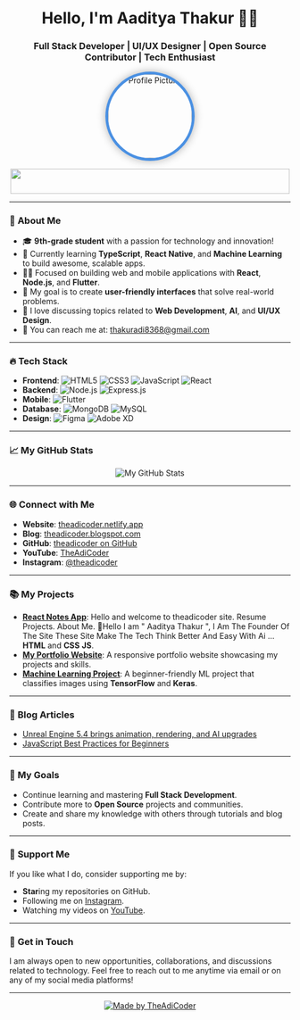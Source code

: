 <!-- Profile Header Section -->
<h1 align="center">Hello, I'm Aaditya Thakur 👨‍💻</h1>
<h3 align="center">Full Stack Developer | UI/UX Designer | Open Source Contributor | Tech Enthusiast</h3>

<p align="center">
  <a href="https://github.com/theadicoder">
    <img src="https://avatars.githubusercontent.com/u/108754292?v=4" alt="Profile Picture" width="150" height="150" style="border-radius: 50%; border: 5px solid #4A90E2; box-shadow: 0 0 15px rgba(0, 0, 0, 0.3);" />
  </a>
</p>

<p align="center">
  <img src="https://readme-typing-svg.herokuapp.com?color=00aaff&lines=Full+Stack+Developer;Open+Source+Contributor;UI%2FUX+Designer;Tech+Enthusiast;Life+Long+Learner;Student" width="500" height="45">
</p>

---

### 🚀 **About Me**
- 🎓 **9th-grade student** with a passion for technology and innovation!
- 🌱 Currently learning **TypeScript**, **React Native**, and **Machine Learning** to build awesome, scalable apps.
- 👨‍💻 Focused on building web and mobile applications with **React**, **Node.js**, and **Flutter**.
- 🔧 My goal is to create **user-friendly interfaces** that solve real-world problems.
- 💬 I love discussing topics related to **Web Development**, **AI**, and **UI/UX Design**.
- 📧 You can reach me at: [thakuradi8368@gmail.com](mailto:thakuradi8368@gmail.com)

---

### 🔥 **Tech Stack**
- **Frontend**: ![HTML5](https://img.shields.io/badge/HTML5-E34F26?style=flat&logo=html5&logoColor=white) ![CSS3](https://img.shields.io/badge/CSS3-1572B6?style=flat&logo=css3&logoColor=white) ![JavaScript](https://img.shields.io/badge/JavaScript-F7DF1E?style=flat&logo=javascript&logoColor=black) ![React](https://img.shields.io/badge/React-61DAFB?style=flat&logo=react&logoColor=black) 
- **Backend**: ![Node.js](https://img.shields.io/badge/Node.js-339933?style=flat&logo=node.js&logoColor=white) ![Express.js](https://img.shields.io/badge/Express.js-000000?style=flat&logo=express&logoColor=white) 
- **Mobile**: ![Flutter](https://img.shields.io/badge/Flutter-02569B?style=flat&logo=flutter&logoColor=white)
- **Database**: ![MongoDB](https://img.shields.io/badge/MongoDB-47A248?style=flat&logo=mongodb&logoColor=white) ![MySQL](https://img.shields.io/badge/MySQL-4479A1?style=flat&logo=mysql&logoColor=white)
- **Design**: ![Figma](https://img.shields.io/badge/Figma-F24E1E?style=flat&logo=figma&logoColor=white) ![Adobe XD](https://img.shields.io/badge/Adobe%20XD-FF61F6?style=flat&logo=adobexd&logoColor=white)

---

### 📈 **My GitHub Stats**
<p align="center">
  <img src="https://github-readme-stats.vercel.app/api?username=theadicoder&show_icons=true&count_private=true&hide_title=true&hide_border=true&theme=radical" alt="My GitHub Stats">
</p>

---

### 🌐 **Connect with Me**
- **Website**: [theadicoder.netlify.app](https://theadi.netlify.app)
- **Blog**: [theadicoder.blogspot.com](https://theadicoder.blogspot.com)
- **GitHub**: [theadicoder on GitHub](https://github.com/theadicoder)
- **YouTube**: [TheAdiCoder](https://www.youtube.com/@theadicoder)
- **Instagram**: [@theadicoder](https://www.instagram.com/theadicoder)

---

### 📚 **My Projects**
- **[React Notes App](https://theadi.netlify.app/)**: Hello and welcome to theadicoder site. Resume Projects. About Me. 👋Hello I am " Aaditya Thakur ", I Am The Founder Of The Site These Site Make The Tech Think Better And Easy With Ai … **HTML** and **CSS** **JS**.
- **[My Portfolio Website](https://github.com/theadicoder/portfolio)**: A responsive portfolio website showcasing my projects and skills.
- **[Machine Learning Project](https://github.com/theadicoder/ml-project)**: A beginner-friendly ML project that classifies images using **TensorFlow** and **Keras**.

---

### 📝 **Blog Articles**
- [Unreal Engine 5.4 brings animation, rendering, and AI upgrades](https://theadicoder.blogspot.com/2024/04/unreal-engine-54.html)
- [JavaScript Best Practices for Beginners](https://theadicoder.blogspot.com/2024/03/javascript-best-practices.html)

---

### 🎯 **My Goals**
- Continue learning and mastering **Full Stack Development**.
- Contribute more to **Open Source** projects and communities.
- Create and share my knowledge with others through tutorials and blog posts.

---

### 💬 **Support Me**
If you like what I do, consider supporting me by:
- **Star**ing my repositories on GitHub.
- Following me on [Instagram](https://www.instagram.com/theadicoder).
- Watching my videos on [YouTube](https://www.youtube.com/@theadicoder).

---

### 📝 **Get in Touch**
I am always open to new opportunities, collaborations, and discussions related to technology. Feel free to reach out to me anytime via email or on any of my social media platforms!

---

<!-- Footer Section -->
<p align="center">
  <a href="https://github.com/theadicoder/theadicoder">
    <img src="https://img.shields.io/badge/-Made%20with%20❤️%20by%20TheAdiCoder-orange?style=flat" alt="Made by TheAdiCoder" />
  </a>
</p>
